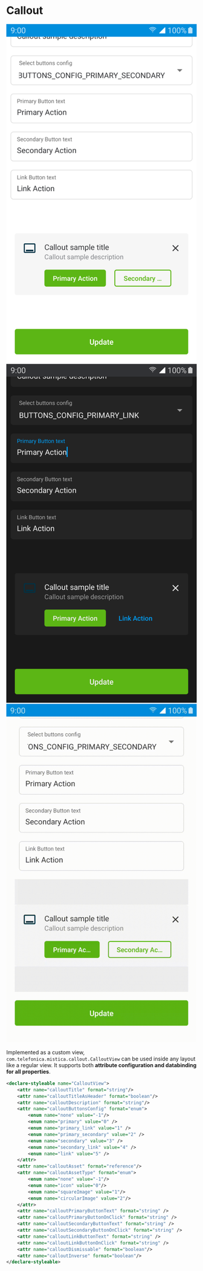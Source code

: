 # Callout

<p align="center">
   <img src="../../../../../../../../doc/images/callout/callout_1.png" />
   <img src="../../../../../../../../doc/images/callout/callout_2.png" />
   <img src="../../../../../../../../doc/images/callout/callout_3.gif" />
</p>

Implemented as a custom view, `com.telefonica.mistica.callout.CalloutView` can be used inside any layout like a regular view. It supports both **attribute
configuration and databinding for all properties**.

```xml
<declare-styleable name="CalloutView">
	<attr name="calloutTitle" format="string"/>
	<attr name="calloutTitleAsHeader" format="boolean"/>
	<attr name="calloutDescription" format="string"/>
	<attr name="calloutButtonsConfig" format="enum">
		<enum name="none" value="-1"/>
		<enum name="primary" value="0" />
		<enum name="primary_link" value="1" />
		<enum name="primary_secondary" value="2" />
		<enum name="secondary" value="3" />
		<enum name="secondary_link" value="4" />
		<enum name="link" value="5" />
	</attr>
	<attr name="calloutAsset" format="reference"/>
	<attr name="calloutAssetType" format="enum">
		<enum name="none" value="-1"/>
		<enum name="icon" value="0"/>
		<enum name="squareImage" value="1"/>
		<enum name="circularImage" value="2"/>
	</attr>
	<attr name="calloutPrimaryButtonText" format="string" />
	<attr name="calloutPrimaryButtonOnClick" format="string" />
	<attr name="calloutSecondaryButtonText" format="string" />
	<attr name="calloutSecondaryButtonOnClick" format="string" />
	<attr name="calloutLinkButtonText" format="string" />
	<attr name="calloutLinkButtonOnClick" format="string" />
	<attr name="calloutDismissable" format="boolean"/>
	<attr name="calloutInverse" format="boolean"/>
</declare-styleable>
```
